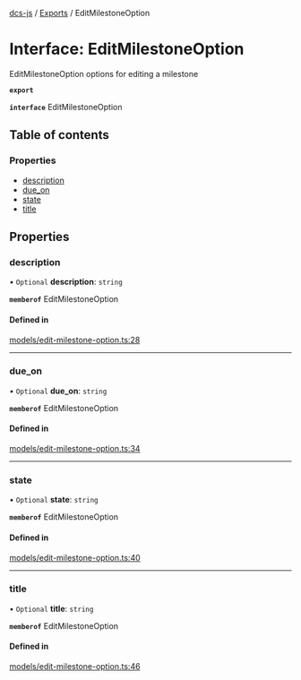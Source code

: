[dcs-js](../README.md) / [Exports](../modules.md) / EditMilestoneOption

# Interface: EditMilestoneOption

EditMilestoneOption options for editing a milestone

**`export`**

**`interface`** EditMilestoneOption

## Table of contents

### Properties

- [description](EditMilestoneOption.md#description)
- [due\_on](EditMilestoneOption.md#due_on)
- [state](EditMilestoneOption.md#state)
- [title](EditMilestoneOption.md#title)

## Properties

### <a id="description" name="description"></a> description

• `Optional` **description**: `string`

**`memberof`** EditMilestoneOption

#### Defined in

[models/edit-milestone-option.ts:28](https://github.com/unfoldingWord/dcs-js/blob/dd84989/models/edit-milestone-option.ts#L28)

___

### <a id="due_on" name="due_on"></a> due\_on

• `Optional` **due\_on**: `string`

**`memberof`** EditMilestoneOption

#### Defined in

[models/edit-milestone-option.ts:34](https://github.com/unfoldingWord/dcs-js/blob/dd84989/models/edit-milestone-option.ts#L34)

___

### <a id="state" name="state"></a> state

• `Optional` **state**: `string`

**`memberof`** EditMilestoneOption

#### Defined in

[models/edit-milestone-option.ts:40](https://github.com/unfoldingWord/dcs-js/blob/dd84989/models/edit-milestone-option.ts#L40)

___

### <a id="title" name="title"></a> title

• `Optional` **title**: `string`

**`memberof`** EditMilestoneOption

#### Defined in

[models/edit-milestone-option.ts:46](https://github.com/unfoldingWord/dcs-js/blob/dd84989/models/edit-milestone-option.ts#L46)
